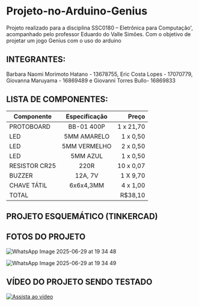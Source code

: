 # Projeto-no-Arduino-Genius
Projeto realizado para a disciplina SSC0180 – Eletrônica para Computação', acompanhado pelo professor Eduardo do Valle Simões. Com o objetivo de projetar um jogo Genius com o uso do arduino

## INTEGRANTES:
Barbara Naomi Morimoto Hatano - 13678755, Eric Costa Lopes - 17070779, Giovanna Maruyama - 16869489 e Giovanni Torres Bullo- 16869833

## LISTA DE COMPONENTES:
| Componente      |     Especificação       | Preço
| -------------   |:-------------:          | -----:|
|PROTOBOARD        |BB-01 400P            | 1 x 21,70 |
|LED       | 5MM AMARELO          | 1 x 0,50 |
| LED        | 5MM VERMELHO            |  2 x 0,50 |
| LED   | 5MM AZUL          |  1 x 0,50|
| RESISTOR CR25  | 220R               | 10 x 0,07 |
| BUZZER| 12A, 7V          |  1 X 9,70 |
| CHAVE TÁTIL  |  6x6x4,3MM          |  4 x 1,00|
| TOTAL  |             |  R$38,10 |

## PROJETO ESQUEMÁTICO (TINKERCAD)

## FOTOS DO PROJETO
![WhatsApp Image 2025-06-29 at 19 34 48](https://github.com/user-attachments/assets/59bff0d4-f233-4247-b871-f6add95725ee)

![WhatsApp Image 2025-06-29 at 19 34 49](https://github.com/user-attachments/assets/d14711d1-d6c1-48e3-8216-cc3e16e650f0)

## VÍDEO DO PROJETO SENDO TESTADO

[![Assista ao vídeo](https://img.youtube.com/vi/ev16qJaGS78/hqdefault.jpg)](https://youtu.be/ev16qJaGS78?si=JFm5MdgQAvQKNtvt)

